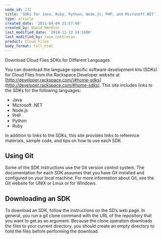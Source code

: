 ```yaml
---
node_id: 231
title: 'SDKs for Java, Ruby, Python, Node.js, PHP, and Microsoft.NET'
type: article
created_date: '2011-04-04 21:57:40'
created_by: David Hendler
last_modified_date: '2014-11-12 14:1600'
last_modified_by: rose.contreras
product: Cloud Files
body_format: full_html
---
```


Download Cloud Files SDKs for Different Languages

You can download the language-specific software development kits (SDKs)
for Cloud Files from the Rackspace Developer website at
[http://developer.rackspace.com/\#home-sdks](http://developer.rackspace.com/#home-sdks).
This site includes links to the SDKs for the following languages:

-   Java
-   Microsoft .NET
-   Node.js
-   PHP
-   Python
-   Ruby

In addition to links to the SDKs, this site provides links to reference
materials, sample code, and tips on how to use each SDK.

Using Git
---------

Some of the SDK instructions use the Git version control system. The
documentation for each SDK assumes that you have Git installed and
configured on your local machine. For more information about Git, see
the Git website for UNIX or Linux or for Windows.

Downloading an SDK
------------------

To download an SDK, follow the instructions on the SD&rsquo;s web page. In
general, you run a git clone command with the URL of the repository that
you want to get as an argument. Because the clone operation downloads
the files to your current directory, you should create an empty
directory to hold the files before performing the download.

